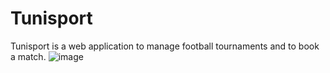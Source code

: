 # Tunisport
Tunisport is a web application to manage football tournaments and to book a match.
![image](https://user-images.githubusercontent.com/80462907/227783764-25de48da-c871-4845-a6e4-e7faf9d6942e.png)
